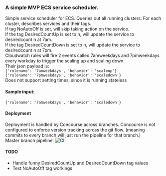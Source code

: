 ### A simple MVP ECS service scheduler.
Simple service scheduler for ECS. Queries out all running clusters. For each cluster, describes services and their tags.  
If tag NoAutoOff is set, will skip taking action on the service.  
If the tag DesiredCountUp is set to n, will update the service to desiredcount n at 7am.  
If the tag DesiredCountDown is set to n, will update the service to desiredcount n at 7pm.  
Cloudwatch rules will fire 2 events called 7amweekdays and 7pmweekdays every workday to trigger the scaling up and scaling down.  
Their json payload is:  
`{'rulename': '7amweekdays', 'behavior': 'scaleup'}`  
`{'rulename': '7pmweekdays', 'behavior': 'scaledown'}`  
Does not support setting times, since it is running stateless  

#### Sample input:  
`{'rulename': '7amweekdays', 'behavior': 'scaledown'}`

#### Deployment
Deployment is handled by Concourse across branches. Concourse is not configured to enforce version tracking across the git flow. (meaning commits to every branch will just run the pipeline for that branch.)   
Master branch pipeline: ![CI](https://services.esb.t16.cldsvc.net/api/v1/teams/main/pipelines/generic-esb-infra/jobs/deploy-ess-master/badge)


#### TODO
- Handle funny DesiredCountUp and DesiredCountDown tag values 
- Test NoAutoOff tag workings